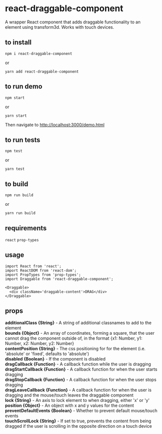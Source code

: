 # react-draggable-component
A wrapper React component that adds draggable functionality to an element using transform3d. Works with touch devices.

## to install
```
npm i react-draggable-component
```
or
```
yarn add react-draggable-component
```

## to run demo
```
npm start
```
or
```
yarn start
```
Then navigate to [http://localhost:3000/demo.html](http://localhost:3000/demo.html)

## to run tests
```
npm test
```
or
```
yarn test
```

## to build
```
npm run build
```
or
```
yarn run build
```

## requirements
```react``` 
```prop-types```


## usage
```
import React from 'react';
import ReactDOM from 'react-dom';
import PropTypes from 'prop-types';
import Draggable from 'react-draggable-component';

<Draggable>
  <div className='draggable-content'>DRAG</div>
</Draggable>

```

## props
**additionalClass {String}** - A string of additional classnames to add to the element  
**bounds {Object}** - An array of coordinates, forming a square, that the user cannot drag the component   outside of, in the format {x1: Number, y1: Number, x2: Number, y2: Number}  
**contentPosition {String}** - The css positioning for for the element (i.e. 'absolute' or 'fixed', defaults to 'absolute')  
**disabled {Boolean}** - If the component is disabled  
**dragCallback {Function}** - A callback function while the user is dragging  
**dragStartCallback {Function}** - A callback function for when the user starts dragging  
**dragStopCallback {Function}** - A callback function for when the user stops dragging  
**dragLeaveCallback {Function}** - A callback function for when the user is dragging and the mouse/touch leaves the draggable component  
**lock {String}** - An axis to lock element to when dragging, either 'x' or 'y'  
**position {Object}** - An object with x and y values for the content  
**preventDefaultEvents {Boolean}** - Whether to prevent default mouse/touch events  
**touchScrollLock {String}** - If set to true, prevents the content from being dragged if the user is scrolling in the opposite direction on a touch device
